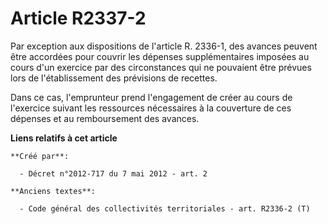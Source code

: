 # Article R2337-2

Par exception aux dispositions de l'article R. 2336-1, des avances peuvent être accordées pour couvrir les dépenses
supplémentaires imposées au cours d'un exercice par des circonstances qui ne pouvaient être prévues lors de l'établissement
des prévisions de recettes.

Dans ce cas, l'emprunteur prend l'engagement de créer au cours de l'exercice suivant les ressources nécessaires à la
couverture de ces dépenses et au remboursement des avances.

**Liens relatifs à cet article**

	**Créé par**:

	  - Décret n°2012-717 du 7 mai 2012 - art. 2

	**Anciens textes**:

	  - Code général des collectivités territoriales - art. R2336-2 (T)
